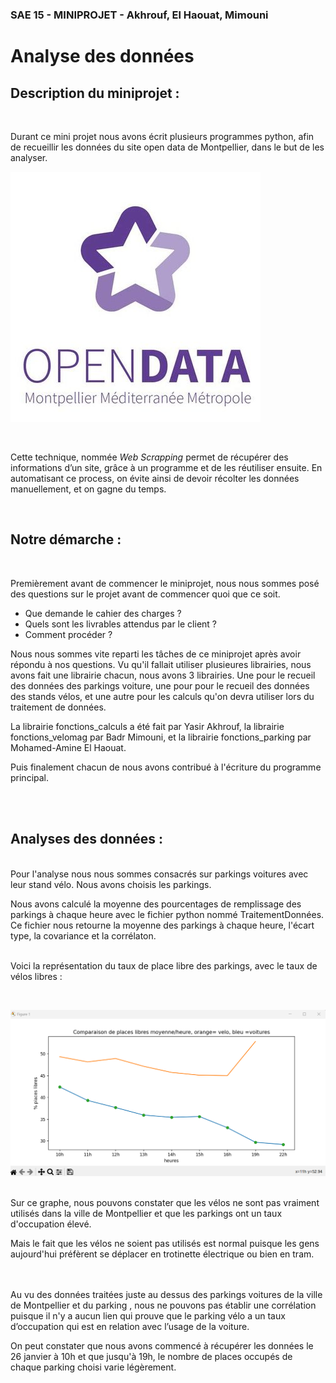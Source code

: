### SAE 15 - MINIPROJET - Akhrouf, El Haouat, Mimouni
# Analyse des données 


## Description du miniprojet  :
<br>

Durant ce mini projet nous avons écrit plusieurs programmes python, afin de recueillir les données du site open data de Montpellier, dans le but de les analyser.

![Open data](Images/opendata.jpg)

<br>

Cette technique, nommée *Web Scrapping* permet de récupérer des informations d’un site, grâce à un programme et de les réutiliser ensuite. En automatisant ce process, on évite ainsi de devoir récolter les données manuellement, et on gagne du temps.

<br>

## Notre démarche :
<br>

Premièrement avant de commencer le miniprojet, nous nous sommes posé des questions sur le projet avant de commencer quoi que ce soit. 
- Que demande le cahier des charges ?
- Quels sont les livrables attendus par le client ?
- Comment procéder ?


Nous nous sommes vite reparti les tâches de ce miniprojet après avoir répondu à nos questions.
Vu qu'il fallait utiliser plusieures librairies, nous avons fait une librairie chacun, nous avons 3 librairies. Une pour le recueil des données des parkings voiture, une pour pour le recueil des données des stands vélos, et une autre pour les calculs qu'on devra utiliser lors du traitement de données.

La librairie fonctions_calculs a été fait par Yasir Akhrouf, la librairie fonctions_velomag par Badr Mimouni, et la librairie fonctions_parking par Mohamed-Amine El Haouat.

Puis finalement chacun de nous avons contribué à l'écriture du programme principal.


<br><br>

## Analyses des données :
<br>
Pour l'analyse nous nous sommes consacrés sur  parkings voitures avec leur stand vélo. Nous avons choisis les parkings.


Nous avons calculé la moyenne des pourcentages de remplissage des parkings à chaque heure avec le fichier python nommé TraitementDonnées. 
Ce fichier nous retourne la moyenne des parkings à chaque heure, l'écart type, la covariance et la corrélaton.
<br><br>

Voici la représentation du taux de place libre des parkings, avec le taux de vélos libres :

<br> 

![Moyenne](Images/placesLibre_compare.png)

<br>
Sur ce graphe, nous pouvons constater que les vélos ne sont pas vraiment utilisés dans la ville de Montpellier et que les parkings ont un taux d'occupation élevé.

Mais le fait que les vélos ne soient pas utilisés est normal puisque les gens aujourd'hui préfèrent se déplacer en trotinette électrique ou bien en tram.

<br><br>
Au vu des données traitées juste au dessus des parkings voitures de la ville de Montpellier et du parking , nous ne pouvons pas établir une corrélation puisque il n'y a aucun lien qui prouve que le parking vélo a un taux d’occupation qui est en relation avec l’usage de la voiture. 

On peut constater que nous avons commencé à récupérer les données le 26 janvier à 10h et que jusqu'à 19h, le nombre de places occupés de  chaque parking choisi varie légèrement. 
